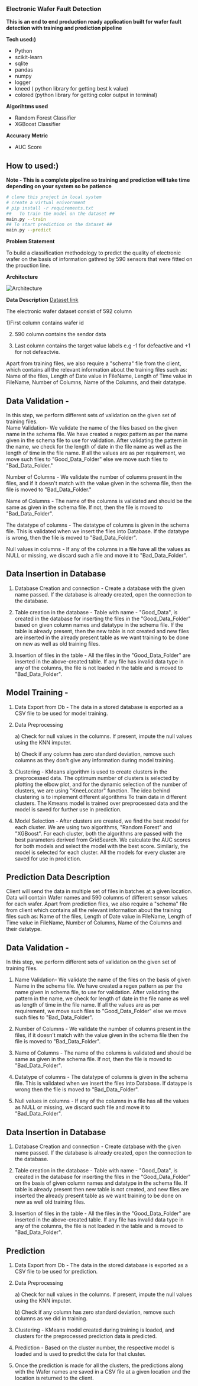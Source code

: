 ### Electronic  Wafer Fault Detection
**This is an end to end production ready application built for wafer fault detection with training and prediction pipeline**

**Tech used:)**

- Python
- scikit-learn
- sqlite
- pandas
- numpy
- logger
- kneed ( python library for getting best k value)
- colored (python library for getting color output in terminal)

**Algorihtms used**

- Random Forest Classifier
- XGBoost Classifier

**Accuracy Metric** 

- AUC Score

## How to used:)
**Note - This is a complete pipeline so training and prediction will take time depending on your system so be patience**
```sh
# clone this project in local system
# create a virtual enivornment 
# pip install -r requirements.txt
##   To train the model on the dataset ##
main.py --train
## To start prediction on the dataset ##
main.py --predict

```


**Problem Statement**

To build a classification methodology to predict the quality of electronic wafer on the basis of information gathred by 
590 sensors that were fitted on the prouction line. 

**Architecture**

![Architecture](https://github.com/mayanklohani19/WaferFaultDetection/blob/main/asset.jpg?raw=true)

**Data Description**
[Dataset link](https://github.com/mayanklohani19/WaferFaultDetection/tree/master/Training_FileFromDB)

The electronic wafer dataset consist of 592 column

1)First column contains wafer id

2) 590 column contains the sendor data

3) Last column contains the target value labels e.g -1 for defeactive and +1 for not defeactvie.


Apart from training files, we also require a "schema" file from the client, which contains all the relevant information about the training files such as:
Name of the files, Length of Date value in FileName, Length of Time value in FileName, Number of Columns, Name of the Columns, and their datatype.

## Data Validation - 

In this step, we perform different sets of validation on the given set of training files.  
Name Validation- We validate the name of the files based on the given name in the schema file. We have created a regex pattern as per the name given in the schema file to use for validation. After validating the pattern in the name, we check for the length of date in the file name as well as the length of time in the file name. If all the values are as per requirement, we move such files to "Good_Data_Folder" else we move such files to "Bad_Data_Folder."

 Number of Columns - We validate the number of columns present in the files, and if it doesn't match with the value given in the schema file, then the file is moved to "Bad_Data_Folder."

 Name of Columns - The name of the columns is validated and should be the same as given in the schema file. If not, then the file is moved to "Bad_Data_Folder".

The datatype of columns - The datatype of columns is given in the schema file. This is validated when we insert the files into Database. If the datatype is wrong, then the file is moved to "Bad_Data_Folder".

Null values in columns - If any of the columns in a file have all the values as NULL or missing, we discard such a file and move it to "Bad_Data_Folder".

## Data Insertion in Database
 
1) Database Creation and connection - Create a database with the given name passed. If the database is already created, open the connection to the database. 

2) Table creation in the database - Table with name - "Good_Data", is created in the database for inserting the files in the "Good_Data_Folder" based on given column names and datatype in the schema file. If the table is already present, then the new table is not created and new files are inserted in the already present table as we want training to be done on new as well as old training files.     

3) Insertion of files in the table - All the files in the "Good_Data_Folder" are inserted in the above-created table. If any file has invalid data type in any of the columns, the file is not loaded in the table and is moved to "Bad_Data_Folder".
 
## Model Training - 

1) Data Export from Db - The data in a stored database is exported as a CSV file to be used for model training.

2) Data Preprocessing   
  
   a) Check for null values in the columns. If present, impute the null values using the KNN imputer.
   
   b) Check if any column has zero standard deviation, remove such columns as they don't give any information during model training.


3) Clustering - KMeans algorithm is used to create clusters in the preprocessed data. The optimum number of clusters is selected by plotting the elbow plot, and for the dynamic   selection of the number of clusters, we are using "KneeLocator" function. The idea behind clustering is to implement different algorithms
  To train data in different clusters. The Kmeans model is trained over preprocessed data and the model is saved for further use in prediction.

4) Model Selection - After clusters are created, we find the best model for each cluster. We are using two algorithms, "Random Forest" and "XGBoost". For each cluster, both the algorithms are passed with the best parameters derived from GridSearch. We calculate the AUC scores for both models and select the model with the best score. Similarly, the model is selected for each cluster. All the models for every cluster are saved for use in prediction.
 
## Prediction Data Description
 
Client will send the data in multiple set of files in batches at a given location. Data will contain Wafer names and 590 columns of different sensor values for each wafer. 
Apart from prediction files, we also require a "schema" file from client which contains all the relevant information about the training files such as:
Name of the files, Length of Date value in FileName, Length of Time value in FileName, Number of Columns, Name of the Columns and their datatype.
 
## Data Validation  - 
In this step, we perform different sets of validation on the given set of training files.  

1) Name Validation- We validate the name of the files on the basis of given Name in the schema file. We have created a regex pattern as per the name given in schema file, to use for validation. After validating the pattern in the name, we check for length of date in the file name as well as length of time in the file name. If all the values are as per requirement, we move such files to "Good_Data_Folder" else we move such files to "Bad_Data_Folder". 

2) Number of Columns - We validate the number of columns present in the files, if it doesn't match with the value given in the schema file then the file is moved to "Bad_Data_Folder". 

3) Name of Columns - The name of the columns is validated and should be same as given in the schema file. If not, then the file is moved to "Bad_Data_Folder". 

4) Datatype of columns - The datatype of columns is given in the schema file. This is validated when we insert the files into Database. If dataype is wrong then the file is moved to "Bad_Data_Folder". 

5) Null values in columns - If any of the columns in a file has all the values as NULL or missing, we discard such file and move it to "Bad_Data_Folder".  

## Data Insertion in Database 

1) Database Creation and connection - Create database with the given name passed. If the database is already created, open the connection to the database. 

2) Table creation in the database - Table with name - "Good_Data", is created in the database for inserting the files in the "Good_Data_Folder" on the basis of given column names and datatype in the schema file. If table is already present then new table is not created, and new files are inserted the already present table as we want training to be done on new as well old training files.     

3) Insertion of files in the table - All the files in the "Good_Data_Folder" are inserted in the above-created table. If any file has invalid data type in any of the columns, the file is not loaded in the table and is moved to "Bad_Data_Folder".

## Prediction 
 
1) Data Export from Db - The data in the stored database is exported as a CSV file to be used for prediction.

2) Data Preprocessing    
   
   a) Check for null values in the columns. If present, impute the null values using the KNN imputer.
   
   b) Check if any column has zero standard deviation, remove such columns as we did in training.

3) Clustering - KMeans model created during training is loaded, and clusters for the preprocessed prediction data is predicted.

4) Prediction - Based on the cluster number, the respective model is loaded and is used to predict the data for that cluster.

5) Once the prediction is made for all the clusters, the predictions along with the Wafer names are saved in a CSV file at a given location and the location is returned to the client.





